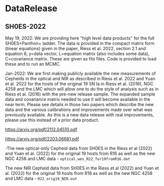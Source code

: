 # DataRelease

## SH0ES-2022

May 19, 2022:
We are providing here "high level data products" for the full SH0ES+Panthon+ ladder.  The data is provided in the compact matrix form (linear equations) given in the paper, Riess et al. 2022, section 2.1 and equation 6, y=data vector, L=equation matrix (also includes some data), C=covariance matrix.  These are given as fits files.  Code is provided to load these and to run an MCMC.


Jan-2022: We are first making publicly available the new measurements of Cepheids in the optical and NIR as described in Riess et al. 2022 and Yuan et al. 2022
for the hosts of the original 19 SN Ia in Riess et al. (2016), NGC 4258 and the LMC which will allow one to do the style of analysis such as in Riess et al. (2016) with the pre-new release sample.  The expanded sample data and covariance matrix needed to use it will become available in the near term.  Please see details in those two papers which describe the new data and the various calibrations and improvements made over what was previously available.  As this is a new data release with real improvements, please use this instead of a prior data product.

https://arxiv.org/pdf/2112.04510.pdf

https://arxiv.org/pdf/2203.06681.pdf

-The new optical-only Cepheid data from SH0ES in the Riess et al (2022) and Yuan et al. (2022) for the original 19 hosts from R16 as well as the new NGC 4258 and LMC data - `optical_wes_R22_for19fromR16.dat`

The new NIR Cepheid data from SH0ES in the Riess et al (2022) and Yuan et al. (2022) for the original 19 hosts from R16 as well as the new NGC 4258 and LMC data - `R22_orig19_NIR.out`
